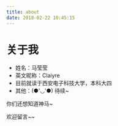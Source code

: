 ```yaml
---
title: about
date: 2018-02-22 10:45:15
---
```


# 关于我

- 姓名：马莹莹
- 英文昵称：Claiyre
- 目前就读于西安电子科技大学，本科大四
- 其他：(●'◡'●)  待续~

你们还想知道神马~

欢迎留言~~


